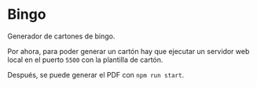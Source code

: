 # Bingo

Generador de cartones de bingo.

Por ahora, para poder generar un cartón hay que ejecutar un servidor web local en el puerto `5500` con la plantilla de cartón.

Después, se puede generar el PDF con `npm run start`.
